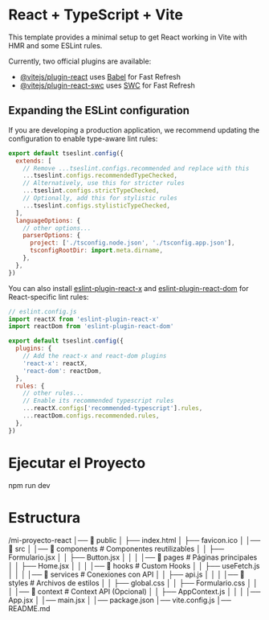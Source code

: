 # React + TypeScript + Vite

This template provides a minimal setup to get React working in Vite with HMR and some ESLint rules.

Currently, two official plugins are available:

- [@vitejs/plugin-react](https://github.com/vitejs/vite-plugin-react/blob/main/packages/plugin-react/README.md) uses [Babel](https://babeljs.io/) for Fast Refresh
- [@vitejs/plugin-react-swc](https://github.com/vitejs/vite-plugin-react-swc) uses [SWC](https://swc.rs/) for Fast Refresh

## Expanding the ESLint configuration

If you are developing a production application, we recommend updating the configuration to enable type-aware lint rules:

```js
export default tseslint.config({
  extends: [
    // Remove ...tseslint.configs.recommended and replace with this
    ...tseslint.configs.recommendedTypeChecked,
    // Alternatively, use this for stricter rules
    ...tseslint.configs.strictTypeChecked,
    // Optionally, add this for stylistic rules
    ...tseslint.configs.stylisticTypeChecked,
  ],
  languageOptions: {
    // other options...
    parserOptions: {
      project: ['./tsconfig.node.json', './tsconfig.app.json'],
      tsconfigRootDir: import.meta.dirname,
    },
  },
})
```

You can also install [eslint-plugin-react-x](https://github.com/Rel1cx/eslint-react/tree/main/packages/plugins/eslint-plugin-react-x) and [eslint-plugin-react-dom](https://github.com/Rel1cx/eslint-react/tree/main/packages/plugins/eslint-plugin-react-dom) for React-specific lint rules:

```js
// eslint.config.js
import reactX from 'eslint-plugin-react-x'
import reactDom from 'eslint-plugin-react-dom'

export default tseslint.config({
  plugins: {
    // Add the react-x and react-dom plugins
    'react-x': reactX,
    'react-dom': reactDom,
  },
  rules: {
    // other rules...
    // Enable its recommended typescript rules
    ...reactX.configs['recommended-typescript'].rules,
    ...reactDom.configs.recommended.rules,
  },
})
```
# Ejecutar el Proyecto
npm run dev


# Estructura
/mi-proyecto-react
│── 📂 public
│    ├── index.html
│    ├── favicon.ico
│
│── 📂 src
│    │── 📂 components       # Componentes reutilizables
│    │    ├── Formulario.jsx
│    │    ├── Button.jsx
│    │
│    │── 📂 pages            # Páginas principales
│    │    ├── Home.jsx
│    │
│    │── 📂 hooks            # Custom Hooks
│    │    ├── useFetch.js
│    │
│    │── 📂 services         # Conexiones con API
│    │    ├── api.js
│    │
│    │── 📂 styles           # Archivos de estilos
│    │    ├── global.css
│    │    ├── Formulario.css
│    │
│    │── 📂 context          # Context API (Opcional)
│    │    ├── AppContext.js
│    │
│    │── App.jsx
│    │── main.jsx
│
│── package.json
│── vite.config.js
│── README.md

